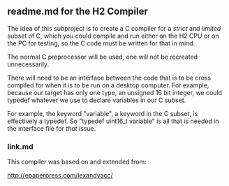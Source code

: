 ## readme.md for the H2 Compiler

The idea of this subproject is to create a C compiler for a *strict* and
*limited* subset of C, which you could compile and run either on the H2 CPU or
on the PC for testing, so the C code must be written for that in mind. 

The normal C preprocessor will be used, one will not be recreated unnecessarily.

There will need to be an interface between the code that is to be cross compiled
for when it is to be run on a desktop computer. For example, because our target
has only one type, an unsigned 16 bit integer, we could typedef whatever we use
to declare variables in our C subset.

For example, the keyword "variable", a keyword in the C subset, is effectively a
typedef. So "typedef uint16\_t variable" is all that is needed in the interface
file for *that* issue.

### link.md

This compiler was based on and extended from:

<http://epaperpress.com/lexandyacc/>
